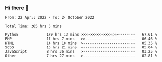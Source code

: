 ### Hi there 👋

<!--START_SECTION:waka-->

```text
From: 22 April 2022 - To: 24 October 2022

Total Time: 265 hrs 5 mins

Python             179 hrs 13 mins >>>>>>>>>>>>>>>>>--------   67.61 %
PHP                17 hrs 7 mins   >>-----------------------   06.46 %
HTML               14 hrs 10 mins  >------------------------   05.35 %
SCSS               13 hrs 21 mins  >------------------------   05.04 %
JavaScript         8 hrs 36 mins   >------------------------   03.25 %
Other              7 hrs 27 mins   >------------------------   02.81 %
```

<!--END_SECTION:waka-->

<!--
**umarfarouk98/umarfarouk98** is a ✨ _special_ ✨ repository because its `README.md` (this file) appears on your GitHub profile.

Here are some ideas to get you started:

- 🔭 I’m currently working on ...
- 🌱 I’m currently learning ...
- 👯 I’m looking to collaborate on ...
- 🤔 I’m looking for help with ...
- 💬 Ask me about ...
- 📫 How to reach me: ...
- 😄 Pronouns: ...
- ⚡ Fun fact: ...
-->
